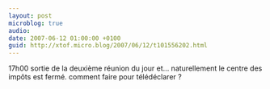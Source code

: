 ```yaml
---
layout: post
microblog: true
audio: 
date: 2007-06-12 01:00:00 +0100
guid: http://xtof.micro.blog/2007/06/12/t101556202.html
---
```

17h00 sortie de la deuxième réunion du jour et... naturellement le centre des impôts est fermé. comment faire pour télédéclarer ?

